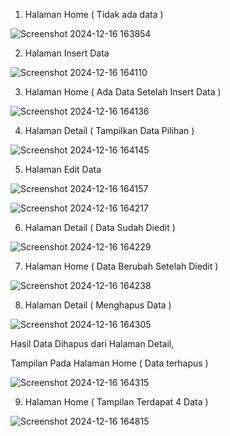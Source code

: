 1. Halaman Home ( Tidak ada data )

![Screenshot 2024-12-16 163854](https://github.com/user-attachments/assets/4c707320-dc42-47bf-8ce3-4bb5f3f665ab)


2. Halaman Insert Data

![Screenshot 2024-12-16 164110](https://github.com/user-attachments/assets/76ac6bf3-a750-4b04-a1ed-67b6464fc05f)


3. Halaman Home ( Ada Data Setelah Insert Data )

![Screenshot 2024-12-16 164136](https://github.com/user-attachments/assets/59bd0ff4-a664-4a7f-900e-e1f1cfe98bfd)


4. Halaman Detail ( Tampilkan Data Pilihan )

![Screenshot 2024-12-16 164145](https://github.com/user-attachments/assets/98f0e701-40d6-4988-89d3-d3d4dbf4176f)


5. Halaman Edit Data

![Screenshot 2024-12-16 164157](https://github.com/user-attachments/assets/75975305-9ec6-42a8-9d76-fb5a4a3765e2)


![Screenshot 2024-12-16 164217](https://github.com/user-attachments/assets/638d831c-e3a3-414a-bcb8-8f7d7acd1a59)


6. Halaman Detail ( Data Sudah Diedit )

![Screenshot 2024-12-16 164229](https://github.com/user-attachments/assets/601a084a-f133-4f1f-8d4c-391e7a49f67e)


7. Halaman Home ( Data Berubah Setelah Diedit )

![Screenshot 2024-12-16 164238](https://github.com/user-attachments/assets/4e0570aa-de2a-4997-bf30-29626c583c21)


8. Halaman Detail ( Menghapus Data )

![Screenshot 2024-12-16 164305](https://github.com/user-attachments/assets/bf5983f0-683f-4ef5-b087-9453f9b5c7b8)


Hasil Data Dihapus dari Halaman Detail,

Tampilan Pada Halaman Home ( Data terhapus )

![Screenshot 2024-12-16 164315](https://github.com/user-attachments/assets/2156608c-4115-403c-b286-ee60b40cccb3)


9. Halaman Home ( Tampilan Terdapat 4 Data )

![Screenshot 2024-12-16 164815](https://github.com/user-attachments/assets/29c064a7-75c5-460c-8e28-c1b2eb2cb0f8)





